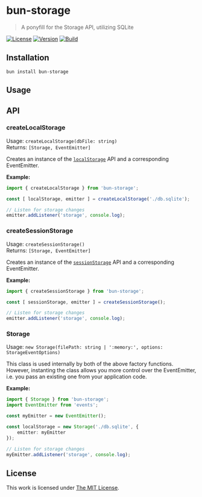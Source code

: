 # bun-storage

> A ponyfill for the Storage API, utilizing SQLite

[![License](https://img.shields.io/github/license/idleberg/bun-storage?color=blue&style=for-the-badge)](https://github.com/idleberg/bun-storage/blob/main/LICENSE)
[![Version](https://img.shields.io/npm/v/bun-storage?style=for-the-badge)](https://www.npmjs.org/package/bun-storage)
[![Build](https://img.shields.io/github/actions/workflow/status/idleberg/bun-storage/test.yml?style=for-the-badge)](https://github.com/idleberg/bun-storage/actions)

## Installation

`bun install bun-storage`

## Usage

## API

### createLocalStorage

Usage: `createLocalStorage(dbFile: string)`  
Returns: `[Storage, EventEmitter]`  

Creates an instance of the [`localStorage`](https://developer.mozilla.org/docs/Web/API/Window/localStorage) API and a corresponding EventEmitter.

**Example:**

```typescript
import { createLocalStorage } from 'bun-storage';

const [ localStorage, emitter ] = createLocalStorage('./db.sqlite');

// Listen for storage changes
emitter.addListener('storage', console.log);
```
### createSessionStorage

Usage: `createSessionStorage()`  
Returns: `[Storage, EventEmitter]`  

Creates an instance of the [`sessionStorage`](https://developer.mozilla.org/docs/Web/API/Window/sessionStorage) API and a corresponding EventEmitter.

**Example:**

```typescript
import { createSessionStorage } from 'bun-storage';

const [ sessionStorage, emitter ] = createSessionStorage();

// Listen for storage changes
emitter.addListener('storage', console.log);
```

### Storage

Usage: `new Storage(filePath: string | ':memory:', options: StorageEventOptions)`

This class is used internally by both of the above factory functions. However, instanting the class allows you more control over the EventEmitter, i.e. you pass an existing one from your application code.

**Example:**

```typescript
import { Storage } from 'bun-storage';
import EventEmitter from 'events';

const myEmitter = new EventEmitter();

const localStorage = new Storage('./db.sqlite', {
	emitter: myEmitter
});

// Listen for storage changes
myEmitter.addListener('storage', console.log);
```

## License

This work is licensed under [The MIT License](https://opensource.org/licenses/MIT).
